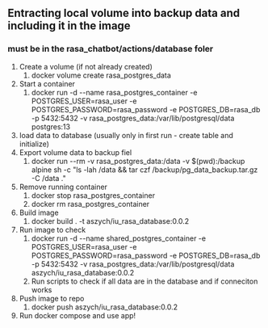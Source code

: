 ## Entracting local volume into backup data and including it in the image
### must be in the rasa_chatbot/actions/database foler

1. Create a volume (if not already created) 
    1. docker volume create rasa_postgres_data
2. Start a container 
    1.  docker run -d   --name rasa_postgres_container   -e POSTGRES_USER=rasa_user   -e POSTGRES_PASSWORD=rasa_password   -e POSTGRES_DB=rasa_db   -p 5432:5432   -v rasa_postgres_data:/var/lib/postgresql/data postgres:13
3. load data to database (usually only in first run - create table and initialize) 
4. Export volume data to backup fiel 
    1. docker run --rm -v rasa_postgres_data:/data -v $(pwd):/backup alpine sh -c "ls -lah /data && tar czf /backup/pg_data_backup.tar.gz -C /data ."
5. Remove running container
    1.  docker stop rasa_postgres_container
    2. docker rm rasa_postgres_container  
6. Build image 
    1. docker build . -t aszych/iu_rasa_database:0.0.2 
7. Run image to check 
    1. docker run -d 
        --name shared_postgres_container 
        -e POSTGRES_USER=rasa_user 
        -e POSTGRES_PASSWORD=rasa_password 
        -e POSTGRES_DB=rasa_db 
        -p 5432:5432 
        -v rasa_postgres_data:/var/lib/postgresql/data 
        aszych/iu_rasa_database:0.0.2
    2. Run scripts to check if all data are in the database and if conneciton works
8. Push image to repo
    1. docker push aszych/iu_rasa_database:0.0.2
9. Run docker compose and use app! 